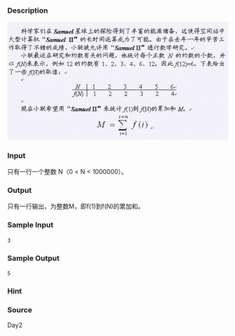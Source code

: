 
### Description
![](/images/1968.jpg) 
### Input
只有一行一个整数 N（0 < N < 1000000）。

### Output
只有一行输出，为整数M，即f(1)到f(N)的累加和。

### Sample Input
    3

### Sample Output
    5

### Hint

### Source
Day2